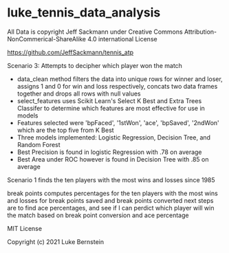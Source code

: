 # luke_tennis_data_analysis
All Data is copyright Jeff Sackmann under Creative Commons Attribution-NonCommerical-ShareAlike 4.0 international License

https://github.com/JeffSackmann/tennis_atp

Scenario 3: Attempts to decipher which player won the match
<ul>
    <li> data_clean method filters the data into unique rows for winner and loser, assigns 1 and 0 for win and loss respectively, concats two data frames together and drops all rows with null values</li>
    <li> select_features uses Scikit Learn's Select K Best and Extra Trees Classifer to determine which features are most effective for use in models</li>
    <li>Features selected were 'bpFaced', '1stWon', 'ace', 'bpSaved', '2ndWon' which are the top five from K Best </li>
    <li>Three models implemented: Logistic Regression, Decision Tree, and Random Forest</li>
    <li>Best Precision is found in logistic Regression with .78 on average</li>
    <li>Best Area under ROC however is found in Decision Tree with .85 on average</li>
</ul>

Scenario 1 finds the ten players with the most wins and losses since 1985

break points computes percentages for the ten players with the most wins and losses for break points saved and break points converted
next steps are to find ace percentages, and see if I can perdict which player will win the match based on break point conversion and ace percentage

MIT License

Copyright (c) 2021 Luke Bernstein 